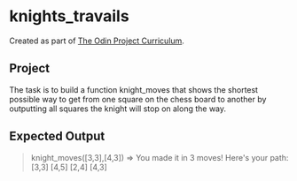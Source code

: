 # knights_travails

Created as part of [The Odin Project Curriculum](https://www.theodinproject.com/lessons/ruby-knights-travails).

## Project

The task is to build a function knight_moves that shows the shortest possible way to get from one square on the chess board to another by outputting all squares the knight will stop on along the way.

## Expected Output

> knight_moves([3,3],[4,3])
  => You made it in 3 moves!  Here's your path:
    [3,3]
    [4,5]
    [2,4]
    [4,3]